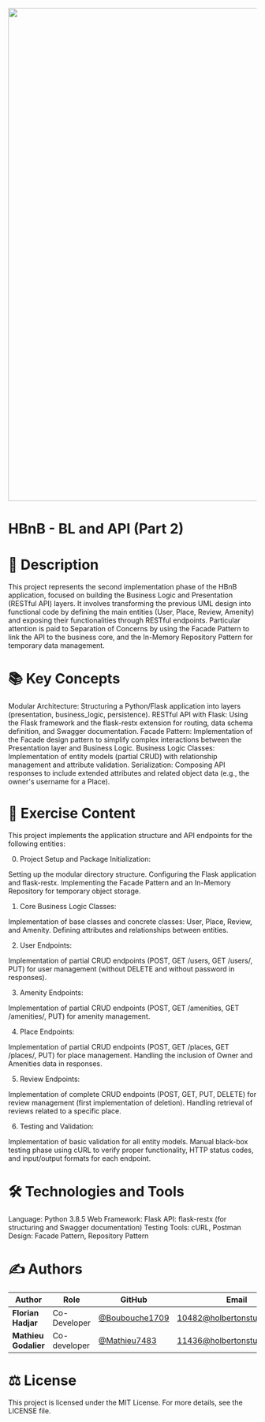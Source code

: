 <p align="center">
<img src="https://github.com/Mathieu7483/Aiko78-Photgraphy/blob/main/img/Logo%20de%20hippocampe%20et%20circuits%20%C3%A9lectroniques.png" width="1000">
</p>

# HBnB - BL and API (Part 2)

# 📝 Description
This project represents the second implementation phase of the HBnB application, focused on building the Business Logic and Presentation (RESTful API) layers. It involves transforming the previous UML design into functional code by defining the main entities (User, Place, Review, Amenity) and exposing their functionalities through RESTful endpoints.
Particular attention is paid to Separation of Concerns by using the Facade Pattern to link the API to the business core, and the In-Memory Repository Pattern for temporary data management.

# 📚 Key Concepts

Modular Architecture: Structuring a Python/Flask application into layers (presentation, business_logic, persistence).
RESTful API with Flask: Using the Flask framework and the flask-restx extension for routing, data schema definition, and Swagger documentation.
Facade Pattern: Implementation of the Facade design pattern to simplify complex interactions between the Presentation layer and Business Logic.
Business Logic Classes: Implementation of entity models (partial CRUD) with relationship management and attribute validation.
Serialization: Composing API responses to include extended attributes and related object data (e.g., the owner's username for a Place).

# 📂 Exercise Content
This project implements the application structure and API endpoints for the following entities:

0. Project Setup and Package Initialization:

Setting up the modular directory structure.
Configuring the Flask application and flask-restx.
Implementing the Facade Pattern and an In-Memory Repository for temporary object storage.


1. Core Business Logic Classes:

Implementation of base classes and concrete classes: User, Place, Review, and Amenity.
Defining attributes and relationships between entities.


2. User Endpoints:

Implementation of partial CRUD endpoints (POST, GET /users, GET /users/<id>, PUT) for user management (without DELETE and without password in responses).


3. Amenity Endpoints:

Implementation of partial CRUD endpoints (POST, GET /amenities, GET /amenities/<id>, PUT) for amenity management.


4. Place Endpoints:

Implementation of partial CRUD endpoints (POST, GET /places, GET /places/<id>, PUT) for place management.
Handling the inclusion of Owner and Amenities data in responses.


5. Review Endpoints:

Implementation of complete CRUD endpoints (POST, GET, PUT, DELETE) for review management (first implementation of deletion).
Handling retrieval of reviews related to a specific place.


6. Testing and Validation:

Implementation of basic validation for all entity models.
Manual black-box testing phase using cURL to verify proper functionality, HTTP status codes, and input/output formats for each endpoint.



# 🛠️ Technologies and Tools

Language: Python 3.8.5
Web Framework: Flask
API: flask-restx (for structuring and Swagger documentation)
Testing Tools: cURL, Postman
Design: Facade Pattern, Repository Pattern


# ✍️ Authors

<div align="center">
  
| Author | Role | GitHub | Email |
|--------|------|--------|-------|
| **Florian Hadjar** | Co-Developer | [@Boubouche1709](https://github.com/Boubouche1709) | 10482@holbertonstudents.com |
| **Mathieu Godalier** | Co-developer | [@Mathieu7483](https://github.com/Mathieu7483) | 11436@holbertonstudents.com |
</div>

# ⚖️ License
This project is licensed under the MIT License. For more details, see the LICENSE file.